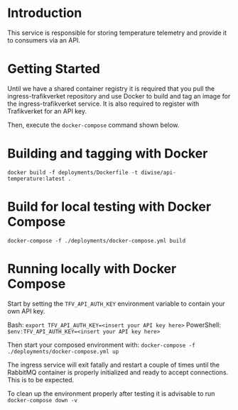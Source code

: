 # Introduction 

This service is responsible for storing temperature telemetry and provide it to consumers via an API.

# Getting Started

Until we have a shared container registry it is required that you pull the ingress-trafikverket repository and use Docker to build and tag an image for the ingress-trafikverket service. It is also required to register with Trafikverket for an API key.

Then, execute the `docker-compose` command shown below.

# Building and tagging with Docker

`docker build -f deployments/Dockerfile -t diwise/api-temperature:latest .`

# Build for local testing with Docker Compose

`docker-compose -f ./deployments/docker-compose.yml build`

# Running locally with Docker Compose

Start by setting the `TFV_API_AUTH_KEY` environment variable to contain your own API key.

Bash: `export TFV_API_AUTH_KEY=<insert your API key here>`
PowerShell: `$env:TFV_API_AUTH_KEY=<insert your API key here>`

Then start your composed environment with: `docker-compose -f ./deployments/docker-compose.yml up`

The ingress service will exit fatally and restart a couple of times until the RabbitMQ container is properly initialized and ready to accept connections. This is to be expected.

To clean up the environment properly after testing it is advisable to run `docker-compose down -v`
